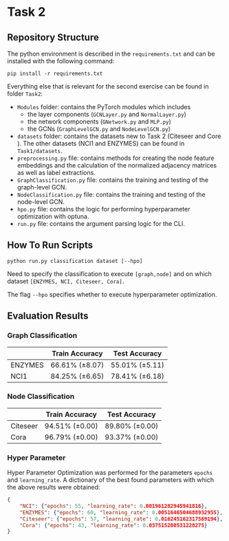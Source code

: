 # Task 2

## Repository Structure

The python environment is described in the `requirements.txt` and can be installed with the following command:

```pip install -r requirements.txt```

Everything else that is relevant for the second exercise can be found in folder `Task2`:

* `Modules` folder: contains the PyTorch modules which includes
	* the layer components (`GCNLayer.py` and `NormalLayer.py`) 
	* the network components (`GNetwork.py` and `MLP.py`)
	* the GCNs (`GraphLevelGCN.py` and `NodeLevelGCN.py`)
* `datasets` folder: contains the datasets new to Task 2 (Citeseer and Core ). The other datasets (NCI1 and ENZYMES) can be found in `Task1/datasets`.
* `preprocessing.py` file: contains methods for creating the node feature embeddings and the calculation of the normalized adjacency matrices as well as label extractions.
* `GraphClassification.py` file: contains the training and testing of the graph-level GCN.
* `NodeClassification.py` file: contains the training and testing of the node-level GCN.
* `hpo.py` file: contains the logic for performing hyperparameter optimization with optuna.
* `run.py` file: contains the argument parsing logic for the CLI.

## How To Run Scripts
`python run.py classification dataset [--hpo]`

Need to specify the classification to execute `[graph,node]` and on which dataset `[ENZYMES, NCI, Citeseer, Cora]`.

The flag `--hpo` specifies whether to execute hyperparameter optimization.

## Evaluation Results

### Graph Classification
|         | Train Accuracy | Test Accuracy  |
|---------|----------------|----------------|
| ENZYMES | 66.61% (±8.07) | 55.01% (±5.11) |
| NCI1    | 84.25% (±6.65) | 78.41% (±6.18) |

### Node Classification
|          | Train Accuracy | Test Accuracy  |
|----------|----------------|----------------|
| Citeseer | 94.51% (±0.00) | 89.80% (±0.00) |
| Cora     | 96.79% (±0.00) | 93.37% (±0.00) |

### Hyper Parameter
Hyper Parameter Optimization was performed for the parameters `epochs` and `learning_rate`.
A dictionary of the best found parameters with which the above results were obtained:
```json
{
    "NCI": {"epochs": 55, "learning_rate": 0.001961282945941816},
    "ENZYMES": {"epochs": 60, "learning_rate": 0.0051646504688932955},
    "Citeseer": {"epochs": 57, "learning_rate": 0.016245162317569194},
    "Cora": {"epochs": 43, "learning_rate": 0.037515200531228275}
}
```

